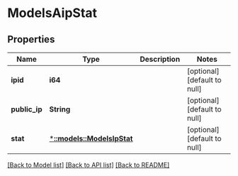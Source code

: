 # ModelsAipStat

## Properties
Name | Type | Description | Notes
------------ | ------------- | ------------- | -------------
**ipid** | **i64** |  | [optional] [default to null]
**public_ip** | **String** |  | [optional] [default to null]
**stat** | [***::models::ModelsIpStat**](models.IPStat.md) |  | [optional] [default to null]

[[Back to Model list]](../README.md#documentation-for-models) [[Back to API list]](../README.md#documentation-for-api-endpoints) [[Back to README]](../README.md)


